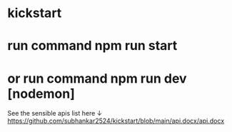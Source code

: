 ﻿# kickstart
# run command npm run start
# or run command npm run dev [nodemon]

See the sensible apis list here ↓
https://github.com/subhankar2524/kickstart/blob/main/api.docx/api.docx
